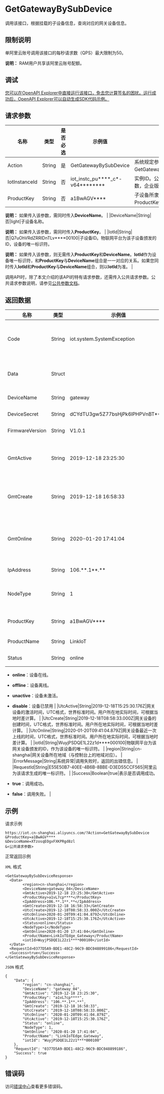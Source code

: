 # GetGatewayBySubDevice

调用该接口，根据挂载的子设备信息，查询对应的网关设备信息。

## 限制说明

单阿里云账号调用该接口的每秒请求数（QPS）最大限制为50。

**说明：** RAM用户共享该阿里云账号配额。

## 调试

[您可以在OpenAPI Explorer中直接运行该接口，免去您计算签名的困扰。运行成功后，OpenAPI Explorer可以自动生成SDK代码示例。](https://api.aliyun.com/#product=Iot&api=GetGatewayBySubDevice&type=RPC&version=2018-01-20)

## 请求参数

|名称|类型|是否必选|示例值|描述|
|--|--|----|---|--|
|Action|String|是|GetGatewayBySubDevice|系统规定参数。取值：GetGatewayBySubDevice。 |
|IotInstanceId|String|否|iot\_instc\_pu\*\*\*\*\_c\*-v64\*\*\*\*\*\*\*\*|实例ID。公共实例不传此参数，企业版实例需传入。 |
|ProductKey|String|否|a1BwAGV\*\*\*\*|子设备所隶属的产品ProductKey。

 **说明：** 如果传入该参数，需同时传入**DeviceName**。 |
|DeviceName|String|否|light|子设备名称。

 **说明：** 如果传入该参数，需同时传入**ProductKey**。 |
|IotId|String|否|Q7uOhVRdZRRlDnTLv\*\*\*\*00100|子设备ID。物联网平台为该子设备颁发的ID，设备的唯一标识符。

 **说明：** 如果传入该参数，则无需传入**ProductKey**和**DeviceName**。**IotId**作为设备唯一标识符，和**ProductKey**与**DeviceName**组合是一一对应的关系。如果您同时传入**IotId**和**ProductKey**与**DeviceName**组合，则以**IotId**为准。 |

调用API时，除了本文介绍的该API的特有请求参数，还需传入公共请求参数。公共请求参数说明，请参见[公共参数文档](~~30561~~)。

## 返回数据

|名称|类型|示例值|描述|
|--|--|---|--|
|Code|String|iot.system.SystemException|调用失败时，返回的错误码。更多信息，请参见[错误码](~~87387~~)。 |
|Data|Struct| |调用成功时，返回的网关设备的详细信息。 |
|DeviceName|String|gateway|网关设备名称。 |
|DeviceSecret|String|dCYdTU3gw5Z77bsHjPk6lPHPVnBT\*\*\*\*|网关设备密钥。 |
|FirmwareVersion|String|V1.0.1|网关设备的固件版本号。 |
|GmtActive|String|2019-12-18 23:25:30|网关设备的激活时间，GMT格式，是用户所在地的当地时间。 |
|GmtCreate|String|2019-12-18 16:58:33|网关设备的创建时间，GMT格式，是用户所在地的当地时间。 |
|GmtOnline|String|2020-01-20 17:41:04|网关设备最近一次上线的时间，GMT格式，是用户所在地的当地时间。 |
|IpAddress|String|106.\*\*.1\*\*.\*\*|网关设备的IP地址。 |
|NodeType|String|1|节点类型，取值为1，表示该设备为网关设备。 |
|ProductKey|String|a1BwAGV\*\*\*\*|网关设备隶属的产品**ProductKey**。 |
|ProductName|String|LinkIoT|网关设备隶属的产品名称。 |
|Status|String|online|网关设备状态。取值：

 -   **online**：设备在线。
-   **offline**：设备离线。
-   **unactive**：设备未激活。
-   **disable**：设备已禁用 |
|UtcActive|String|2019-12-18T15:25:30.176Z|网关设备的激活时间，UTC格式，世界标准时间。用户所在地实际时间，可根据当地时差计算。 |
|UtcCreate|String|2019-12-18T08:58:33.000Z|网关设备的创建时间，UTC格式，世界标准时间。用户所在地实际时间，可根据当地时差计算。 |
|UtcOnline|String|2020-01-20T09:41:04.879Z|网关设备最近一次上线的时间，UTC格式，世界标准时间。用户所在地实际时间，可根据当地时差计算。 |
|iotId|String|WuyjPSDQE1L22z1d\*\*\*\*000100|物联网平台为该网关设备颁发的ID，作为该设备的唯一标识符。 |
|region|String|cn-shanghai|网关设备所在地域（与控制台上的地域对应）。 |
|ErrorMessage|String|系统异常|调用失败时，返回的出错信息。 |
|RequestId|String|E55E50B7-40EE-4B6B-8BBE-D3ED55CCF565|阿里云为该请求生成的唯一标识符。 |
|Success|Boolean|true|表示是否调用成功。

 -   **true**：调用成功。
-   **false**：调用失败。 |

## 示例

请求示例

```
https://iot.cn-shanghai.aliyuncs.com/?Action=GetGatewayBySubDevice
&ProductKey=a1BwAGV****
&DeviceName=XTzosqEOgxFXKPRgd8zl
&<公共请求参数>
```

正常返回示例

`XML` 格式

```
<GetGatewayBySubDeviceResponse>
  <Data>
        <region>cn-shanghai</region>
        <DeviceName>gateway_04</DeviceName>
        <GmtActive>2019-12-18 23:25:30</GmtActive>
        <ProductKey>a1vL7cp****</ProductKey>
        <IpAddress>106.**.1**.**</IpAddress>
        <GmtCreate>2019-12-18 16:58:33</GmtCreate>
        <UtcCreate>2019-12-18T08:58:33.000Z</UtcCreate>
        <UtcOnline>2020-01-20T09:41:04.879Z</UtcOnline>
        <UtcActive>2019-12-18T15:25:30.176Z</UtcActive>
        <Status>online</Status>
        <NodeType>1</NodeType>
        <GmtOnline>2020-01-20 17:41:04</GmtOnline>
        <ProductName>LinkIoTEdge_Gateway</ProductName>
        <iotId>WuyjPSDQE1L22z1****000100</iotId>
  </Data>
  <RequestId>0377D5A9-BDE1-48C2-96C9-BDC048899186</RequestId>
  <Success>true</Success>
</GetGatewayBySubDeviceResponse>
```

`JSON` 格式

```
{
	"Data": {
		"region": "cn-shanghai",
		"DeviceName": "gateway_04",
		"GmtActive": "2019-12-18 23:25:30",
		"ProductKey": "a1vL7cp****",
		"IpAddress": "106.**.1**.**",
		"GmtCreate": "2019-12-18 16:58:33",
		"UtcCreate": "2019-12-18T08:58:33.000Z",
		"UtcOnline": "2020-01-20T09:41:04.879Z",
		"UtcActive": "2019-12-18T15:25:30.176Z",
        "Status": "online",
		"NodeType": 1,
		"GmtOnline": "2020-01-20 17:41:04",
		"ProductName": "LinkIoTEdge_Gateway",
		"iotId": "WuyjPSDQE1L22z1****000100"
	},
	"RequestId": "0377D5A9-BDE1-48C2-96C9-BDC048899186",
	"Success": true
}
```

## 错误码

访问[错误中心](https://error-center.alibabacloud.com/status/product/Iot)查看更多错误码。

